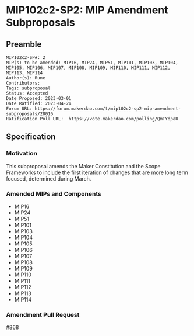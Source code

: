 # MIP102c2-SP2: MIP Amendment Subproposals

## Preamble

```
MIP102c2-SP#: 2
MIP(s) to be amended: MIP16, MIP24, MIP51, MIP101, MIP103, MIP104, MIP105, MIP106, MIP107, MIP108, MIP109, MIP110, MIP111, MIP112, MIP113, MIP114
Author(s): Rune
Contributors:
Tags: subproposal
Status: Accepted
Date Proposed: 2023-03-01
Date Ratified: 2023-04-24
Forum URL: https://forum.makerdao.com/t/mip102c2-sp2-mip-amendment-subproposals/20016
Ratification Poll URL:  https://vote.makerdao.com/polling/QmTYdpaU
```

## Specification

### Motivation

This subproposal amends the Maker Constitution and the Scope Frameworks to include the first iteration of changes that are more long term focused, determined during March.

### Amended MIPs and Components

* MIP16
* MIP24
* MIP51
* MIP101
* MIP103
* MIP104
* MIP105
* MIP106
* MIP107
* MIP108
* MIP109
* MIP110
* MIP111
* MIP112
* MIP113
* MIP114

### Amendment Pull Request

[#868](https://github.com/makerdao/mips/pull/868/files)
